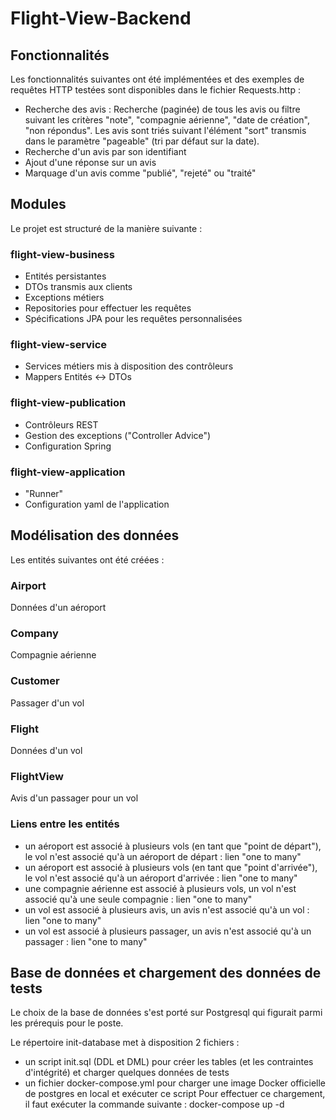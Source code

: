 # Flight-View-Backend

## Fonctionnalités

Les fonctionnalités suivantes ont été implémentées et des exemples de requêtes HTTP testées sont disponibles dans le fichier Requests.http :
- Recherche des avis : Recherche (paginée) de tous les avis ou filtre suivant les critères "note", "compagnie aérienne", "date de création", "non répondus".
Les avis sont triés suivant l'élément "sort" transmis dans le paramètre "pageable" (tri par défaut sur la date). 
- Recherche d'un avis par son identifiant
- Ajout d'une réponse sur un avis
- Marquage d'un avis comme "publié", "rejeté" ou "traité"

## Modules

Le projet est structuré de la manière suivante :

### flight-view-business
- Entités persistantes
- DTOs transmis aux clients
- Exceptions métiers
- Repositories pour effectuer les requêtes
- Spécifications JPA pour les requêtes personnalisées

### flight-view-service
- Services métiers mis à disposition des contrôleurs
- Mappers Entités <-> DTOs

### flight-view-publication
- Contrôleurs REST
- Gestion des exceptions ("Controller Advice")
- Configuration Spring

### flight-view-application
- "Runner"
- Configuration yaml de l'application

## Modélisation des données
Les entités suivantes ont été créées :

### Airport
Données d'un aéroport

### Company
Compagnie aérienne

### Customer
Passager d'un vol

### Flight
Données d'un vol

### FlightView
Avis d'un passager pour un vol

### Liens entre les entités
- un aéroport est associé à plusieurs vols (en tant que "point de départ"), le vol n'est associé qu'à un aéroport de départ : lien "one to many"
- un aéroport est associé à plusieurs vols (en tant que "point d'arrivée"), le vol n'est associé qu'à un aéroport d'arrivée : lien "one to many"
- une compagnie aérienne est associé à plusieurs vols, un vol n'est associé qu'à une seule compagnie : lien "one to many"
- un vol est associé à plusieurs avis, un avis n'est associé qu'à un vol : lien "one to many"
- un vol est associé à plusieurs passager, un avis n'est associé qu'à un passager : lien "one to many"

## Base de données et chargement des données de tests
Le choix de la base de données s'est porté sur Postgresql qui figurait parmi les prérequis pour le poste.

Le répertoire init-database met à disposition 2 fichiers :
- un script init.sql (DDL et DML) pour créer les tables (et les contraintes d'intégrité) et charger quelques données de tests
- un fichier docker-compose.yml pour charger une image Docker officielle de postgres en local et exécuter ce script
Pour effectuer ce chargement, il faut exécuter la commande suivante : docker-compose up -d
